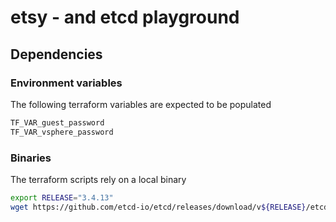 # etsy - and etcd playground

## Dependencies

### Environment variables 
The following terraform variables are expected to be populated
```bash
TF_VAR_guest_password
TF_VAR_vsphere_password
```

### Binaries
The terraform scripts rely on a local binary

```bash
export RELEASE="3.4.13"
wget https://github.com/etcd-io/etcd/releases/download/v${RELEASE}/etcd-v${RELEASE}-linux-amd64.tar.gz
```


